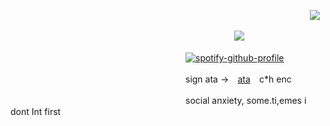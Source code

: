 

⠀⠀⠀⠀ ⠀⠀⠀⠀⠀⠀ ⠀⠀⠀⠀⠀⠀ ⠀⠀⠀⠀⠀⠀ ⠀⠀⠀⠀ ⠀⠀⠀⠀⠀⠀⠀⠀⠀ ⠀⠀⠀⠀⠀⠀ ⠀⠀⠀![](https://komarev.com/ghpvc/?username=anxious-fool&style=plastic&color=97A4B8&label=visitors)

⠀⠀⠀⠀ ⠀⠀⠀⠀⠀⠀ ⠀⠀⠀⠀⠀⠀ ⠀⠀⠀⠀⠀⠀ ⠀⠀⠀⠀ ⠀⠀⠀⠀⠀⠀⠀![](https://files.catbox.moe/x3rsqa.png)

　　　　　　　　　　　　　　　　　　　　[![spotify-github-profile](https://spotify-github-profile.kittinanx.com/api/view?uid=31qksqvledjlzayl6rihe2luhir4&cover_image=true&theme=novatorem&show_offline=false&background_color=121212&interchange=false&bar_color=78ffff&bar_color_cover=false)](https://github.com/kittinan/spotify-github-profile)
                
　　　　　　　　　　　　　　　　　　　　sign ata -> ⠀[ata](https://remainings.atabook.org/) ⠀c*h enc
                    
　　　　　　　　　　　　　　　　　　　　social anxiety, some.ti,emes i dont Int first

